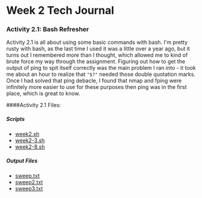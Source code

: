 # Week 2 Tech Journal


### Activity 2.1: Bash Refresher
Activity 2.1 is all about using some basic commands with bash. I'm pretty rusty with bash,
as the last time I used it was a little over a year ago, but it turns out I remembered
more than I thought, which allowed me to kind of brute force my way through the assignment.
Figuring out how to get the output of ping to spit itself correctly was the main problem I
ran into - it took me about an hour to realize that `"$?"` needed those double quotation marks.
Once I had solved that ping debacle, I found that nmap and fping were infinitely more
easier to use for these purposes then ping was in the first place, which is great to know.

####Activity 2.1 Files:

##### Scripts
* [week2.sh](week2.sh)
* [week2-3.sh](week2-3.sh)
* [week2-8.sh](week2-8.sh)

##### Output Files
* [sweep.txt](sweep.txt)
* [sweep2.txt](sweep2.txt)
* [sweep3.txt](sweep3.txt)
